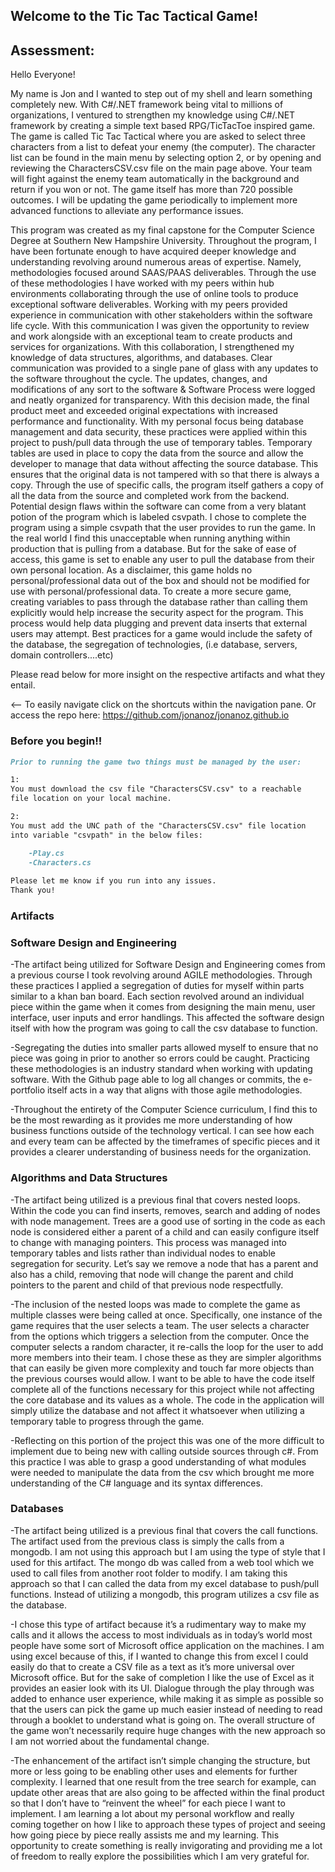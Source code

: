 ## Welcome to the Tic Tac Tactical Game!

## Assessment:
Hello Everyone!

My name is Jon and I wanted to step out of my shell and learn something completely new. With C#/.NET framework being vital to millions of organizations, I ventured to strengthen my knowledge using C#/.NET framework by creating a simple text based RPG/TicTacToe inspired game. 
The game is called Tic Tac Tactical where you are asked to select three characters from a list to defeat your enemy (the computer). 
The character list can be found in the main menu by selecting option 2, or by opening and reviewing the CharactersCSV.csv file on the main page above. 
Your team will fight against the enemy team automatically in the background and return if you won or not. The game itself has more than 720 possible outcomes. I will be updating the game periodically to implement more advanced functions to alleviate any performance issues.

This program was created as my final capstone for the Computer Science Degree at Southern New Hampshire University. Throughout the program, I have been fortunate enough to have acquired deeper knowledge and understanding revolving around numerous areas of expertise. Namely, methodologies focused around SAAS/PAAS deliverables. Through the use of these methodologies I have worked with my peers within hub environments collaborating through the use of online tools to produce exceptional software deliverables. Working with my peers provided experience in communication with other stakeholders within the software life cycle. With this communication I was given the opportunity to review and work alongside with an exceptional team to create products and services for organizations. With this collaboration, I strengthened my knowledge of data structures, algorithms, and databases. Clear communication was provided to a single pane of glass with any updates to the software throughout the cycle. The updates, changes, and modifications of any sort to the software & Software Process were logged and neatly organized for transparency. With this decision made, the final product meet and exceeded original expectations with increased performance and functionality.  With my personal focus being database management and data security, these practices were applied within this project to push/pull data through the use of temporary tables. Temporary tables are used in place to copy the data from the source and allow the developer to manage that data without affecting the source database. This ensures that the original data is not tampered with so that there is always a copy. Through the use of specific calls, the program itself gathers a copy of all the data from the source and completed work from the backend. Potential design flaws within the software can come from a very blatant potion of the program which is labeled csvpath. I chose to complete the program using a simple csvpath that the user provides to run the game. In the real world I find this unacceptable when running anything within production that is pulling from a database. But for the sake of ease of access, this game is set to enable any user to pull the database from their own personal location. As a disclaimer, this game holds no personal/professional data out of the box and should not be modified for use with personal/professional data. To create a more secure game, creating variables to pass through the database rather than calling them explicitly would help increase the security aspect for the program. This process would help data plugging and prevent data inserts that external users may attempt. Best practices for a game would include the safety of the database, the segregation of technologies, (i.e database, servers, domain controllers....etc)

Please read below for more insight on the respective artifacts and what they entail.



<-- To easily navigate click on the shortcuts within the navigation pane. Or access the repo here: https://github.com/jonanoz/jonanoz.github.io

### Before you begin!!
```markdown
Prior to running the game two things must be managed by the user:

1: 
You must download the csv file "CharactersCSV.csv" to a reachable 
file location on your local machine.

2: 
You must add the UNC path of the "CharactersCSV.csv" file location 
into variable "csvpath" in the below files:

    -Play.cs
    -Characters.cs
    
Please let me know if you run into any issues. 
Thank you!

```

### Artifacts

### Software Design and Engineering
   -The artifact being utilized for Software Design and Engineering comes from a previous course I took revolving around AGILE methodologies. Through these practices I applied a segregation of duties for myself within parts similar to a khan ban board. Each section revolved around an individual piece within the game when it comes from designing the main menu, user interface, user inputs and error handlings. This affected the software design itself with how the program was going to call the csv database to function.  
    
   -Segregating the duties into smaller parts allowed myself to ensure that no piece was going in prior to another so errors could be caught. Practicing these methodologies is an industry standard when working with updating software. With the Github page able to log all changes or commits, the e-portfolio itself acts in a way that aligns with those agile methodologies.
     
   -Throughout the entirety of the Computer Science curriculum, I find this to be the most rewarding as it provides me more understanding of how business functions outside of the technology vertical. I can see how each and every team can be affected by the timeframes of specific pieces and it provides a clearer understanding of business needs for the organization.  
### Algorithms and Data Structures
   -The artifact being utilized is a previous final that covers nested loops. Within the code you can find inserts, removes, search and adding of nodes with node management. Trees are a good use of sorting in the code as each node is considered either a parent of a child and can easily configure itself to change with managing pointers. This process was managed into temporary tables and lists rather than individual nodes to enable segregation for security. Let’s say we remove a node that has a parent and also has a child, removing that node will change the parent and child pointers to the parent and child of that previous node respectfully. 
   
   -The inclusion of the nested loops was made to complete the game as multiple classes were being called at once. Specifically, one instance of the game requires that the user selects a team. The user selects a character from the options which triggers a selection from the computer. Once the computer selects a random character, it re-calls the loop for the user to add more members into their team. I chose these as they are simpler algorithms that can easily be given more complexity and touch far more objects than the previous courses would allow. I want to be able to have the code itself complete all of the functions necessary for this project while not affecting the core database and its values as a whole. The code in the application will simply utilize the database and not affect it whatsoever when utilizing a temporary table to progress through the game. 
   
   -Reflecting on this portion of the project this was one of the more difficult to implement due to being new with calling outside sources through c#. From this practice I was able to grasp a good understanding of what modules were needed to manipulate the data from the csv which brought me more understanding of the C# language and its syntax differences.  

### Databases
   -The artifact being utilized is a previous final that covers the call functions. The artifact used from the previous class is simply the calls from a mongodb. I am not using this approach but I am using the type of style that I used for this artifact. The mongo db was called from a web tool which we used to call files from another root folder to modify. I am taking this approach so that I can called the data from my excel database to push/pull functions. Instead of utilizing a mongodb, this program utilizes a csv file as the database.
   
   -I chose this type of artifact because it’s a rudimentary way to make my calls and it allows the access to most individuals as in today’s world most people have some sort of Microsoft office application on the machines. I am using excel because of this, if I wanted to change this from excel I could easily do that to create a CSV file as a text as it’s more universal over Microsoft office. But for the sake of completion I like the use of Excel as it provides an easier look with its UI. Dialogue through the play through was added to enhance user experience, while making it as simple as possible so that the users can pick the game up much easier instead of needing to read through a booklet to understand what is going on. The overall structure of the game won’t necessarily require huge changes with the new approach so I am not worried about the fundamental change.  
    
   -The enhancement of the artifact isn’t simple changing the structure, but more or less going to be enabling other uses and elements for further complexity. I learned that one result from the tree search for example, can update other areas that are also going to be affected within the final product so that I don’t have to “reinvent the wheel” for each piece I want to implement. I am learning a lot about my personal workflow and really coming together on how I like to approach these types of project and seeing how going piece by piece really assists me and my learning. This opportunity to create something is really invigorating and providing me a lot of freedom to really explore the possibilities which I am very grateful for. 




